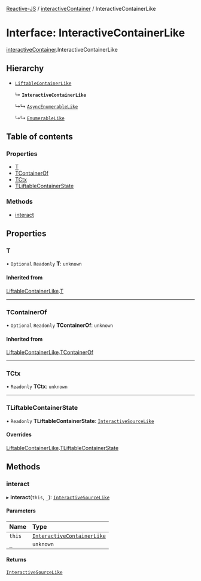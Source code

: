 [Reactive-JS](../README.md) / [interactiveContainer](../modules/interactiveContainer.md) / InteractiveContainerLike

# Interface: InteractiveContainerLike

[interactiveContainer](../modules/interactiveContainer.md).InteractiveContainerLike

## Hierarchy

- [`LiftableContainerLike`](liftableContainer.LiftableContainerLike.md)

  ↳ **`InteractiveContainerLike`**

  ↳↳ [`AsyncEnumerableLike`](asyncEnumerable.AsyncEnumerableLike.md)

  ↳↳ [`EnumerableLike`](enumerable.EnumerableLike.md)

## Table of contents

### Properties

- [T](interactiveContainer.InteractiveContainerLike.md#t)
- [TContainerOf](interactiveContainer.InteractiveContainerLike.md#tcontainerof)
- [TCtx](interactiveContainer.InteractiveContainerLike.md#tctx)
- [TLiftableContainerState](interactiveContainer.InteractiveContainerLike.md#tliftablecontainerstate)

### Methods

- [interact](interactiveContainer.InteractiveContainerLike.md#interact)

## Properties

### T

• `Optional` `Readonly` **T**: `unknown`

#### Inherited from

[LiftableContainerLike](liftableContainer.LiftableContainerLike.md).[T](liftableContainer.LiftableContainerLike.md#t)

___

### TContainerOf

• `Optional` `Readonly` **TContainerOf**: `unknown`

#### Inherited from

[LiftableContainerLike](liftableContainer.LiftableContainerLike.md).[TContainerOf](liftableContainer.LiftableContainerLike.md#tcontainerof)

___

### TCtx

• `Readonly` **TCtx**: `unknown`

___

### TLiftableContainerState

• `Readonly` **TLiftableContainerState**: [`InteractiveSourceLike`](interactiveSource.InteractiveSourceLike.md)

#### Overrides

[LiftableContainerLike](liftableContainer.LiftableContainerLike.md).[TLiftableContainerState](liftableContainer.LiftableContainerLike.md#tliftablecontainerstate)

## Methods

### interact

▸ **interact**(`this`, `_`): [`InteractiveSourceLike`](interactiveSource.InteractiveSourceLike.md)

#### Parameters

| Name | Type |
| :------ | :------ |
| `this` | [`InteractiveContainerLike`](interactiveContainer.InteractiveContainerLike.md) |
| `_` | `unknown` |

#### Returns

[`InteractiveSourceLike`](interactiveSource.InteractiveSourceLike.md)
